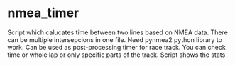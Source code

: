 # nmea_timer
Script which calucates time between two lines based on NMEA data. There can be multiple intersepcions in one file. Need pynmea2 python library to work. Can be used as post-processing timer for race track. You can check time or whole lap or only specific parts of the track. Script shows the stats
